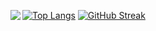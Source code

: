 [<img align="left" src="https://github-readme-stats.vercel.app/api?username=Turing-bot&theme=solarized-light&show_icons=true">](https://github.com/anuraghazra/github-readme-stats)
[![Top Langs](https://github-readme-stats.vercel.app/api/top-langs/?username=Turing-bot)](https://github.com/anuraghazra/github-readme-stats)
[![GitHub Streak](https://github-readme-streak-stats.herokuapp.com/?user=Turing-bot&date_format=[Y.]n.j) ](https://git.io/streak-stats)
